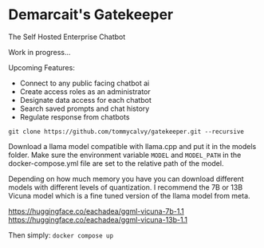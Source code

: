 Demarcait's Gatekeeper
=====================
The Self Hosted Enterprise Chatbot

Work in progress...  


Upcoming Features:  
- Connect to any public facing chatbot ai
- Create access roles as an administrator
- Designate data access for each chatbot
- Search saved prompts and chat history
- Regulate response from chatbots


`git clone https://github.com/tommycalvy/gatekeeper.git --recursive`


Download a llama model compatible with llama.cpp and put it in the models folder.
Make sure the environment variable `MODEL` and `MODEL_PATH` in the docker-compose.yml file are set to the relative path of the model.

Depending on how much memory you have you can download different models with different levels of quantization.
I recommend the 7B or 13B Vicuna model which is a fine tuned version of the llama model from meta.   

https://huggingface.co/eachadea/ggml-vicuna-7b-1.1   
https://huggingface.co/eachadea/ggml-vicuna-13b-1.1   

Then simply:
`docker compose up`